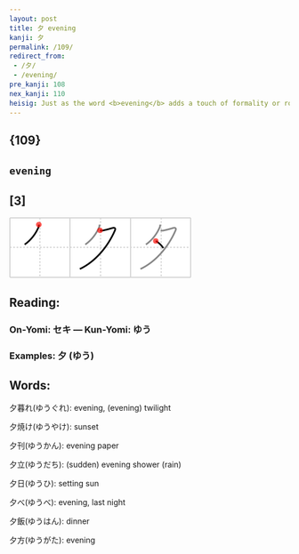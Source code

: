 ```yaml
---
layout: post
title: 夕 evening
kanji: 夕
permalink: /109/
redirect_from:
 - /夕/
 - /evening/
pre_kanji: 108
nex_kanji: 110
heisig: Just as the word <b>evening</b> adds a touch of formality or romanticism to the ordinary word "night," so the kanji for <b>evening</b> takes the ordinary looking <i>moon</i> in the night sky and has a cloud pass over it (as we saw in the last frame).
---
```


## {109}

## `evening`

## [3]

<div class="stroke"><img src="../images/E5A495.png" /></div>

## Reading:

### On-Yomi: セキ &mdash; Kun-Yomi: ゆう

### Examples: 夕 (ゆう)

## Words:

夕暮れ(ゆうぐれ): evening, (evening) twilight

夕焼け(ゆうやけ): sunset

夕刊(ゆうかん): evening paper

夕立(ゆうだち): (sudden) evening shower (rain)

夕日(ゆうひ): setting sun

夕べ(ゆうべ): evening, last night

夕飯(ゆうはん): dinner

夕方(ゆうがた): evening
